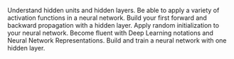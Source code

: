 Understand hidden units and hidden layers.
Be able to apply a variety of activation functions in a neural network.
Build your first forward and backward propagation with a hidden layer.
Apply random initialization to your neural network.
Become fluent with Deep Learning notations and Neural Network Representations.
Build and train a neural network with one hidden layer. 

